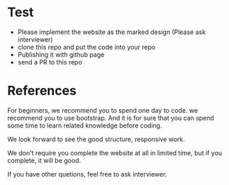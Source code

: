 # Test

- Please implement the website as the marked design (Please ask interviewer)
- clone this repo and put the code into your repo
- Publishing it with github page
- send a PR to this repo

# References
For beginners, we recommend you to spend one day to code. we recommend you to use bootstrap. And it is for sure that you can spend some time to learn related knowledge before coding.

We look forward to see the good structure, responsive work.

We don't require you complete the website at all in limited time, but if you complete, it will be good.


If you have other quetions, feel free to ask interviewer.
